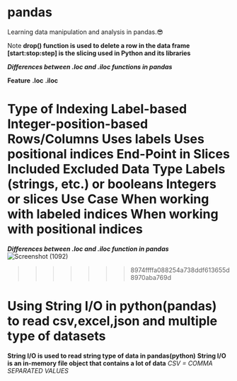 # pandas
Learning data manipulation and analysis in pandas.😎

Note
**drop() function is used to delete a row in the data frame**
**[start:stop:step] is the slicing used in Python and its libraries**

***Differences between .loc and .iloc functions in pandas***

**Feature**                         **.loc**                                  **.iloc**

Type of Indexing	              Label-based        	                    Integer-position-based
Rows/Columns	                  Uses labels	                            Uses positional indices
End-Point in Slices	              Included	                                Excluded
Data Type	                      Labels (strings, etc.) or booleans	    Integers or slices
Use Case	                      When working with labeled indices      	When working with positional indices
=======

***Differences between .loc and .iloc function in pandas***
![Screenshot (1092)](https://github.com/user-attachments/assets/32f821c9-42ce-4653-ba14-4a206e46e0c4)
>>>>>>> 8974ffffa088254a738ddf613655d8970aba769d

# Using String I/O in python(pandas) to read csv,excel,json and multiple type of datasets

**String I/O is used to read string type of data in pandas(python)**
**String I/O is an in-memory file object that contains a lot of data**
*CSV = COMMA SEPARATED VALUES*
